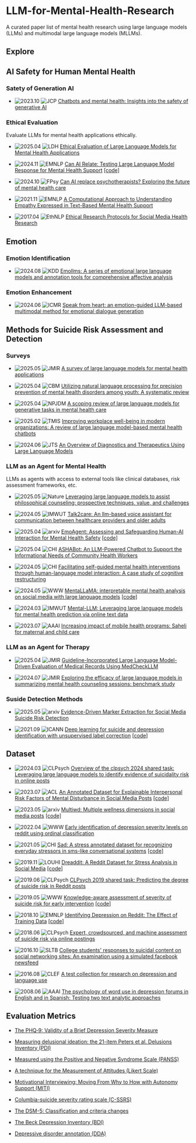# LLM-for-Mental-Health-Research

A curated paper list of mental health research using large language models (LLMs) and multimodal large language models (MLLMs).

## Explore

## AI Safety for Human Mental Health

### Satety of Generation AI
- ![2023.10](https://img.shields.io/badge/2023.10-blue) ![JCP](https://img.shields.io/badge/JCP-green) [Chatbots and mental health: Insights into the safety of generative AI](https://myscp.onlinelibrary.wiley.com/doi/pdfdirect/10.1002/jcpy.1393)


### Ethical Evaluation
Evaluate LLMs for mental health applications ethically.

- ![2025.04](https://img.shields.io/badge/2025.04-blue) ![LDH](https://img.shields.io/badge/LDH-green) [Ethical Evaluation of Large Language Models for Mental Health Applications](https://www.thelancet.com/journals/landig/article/PIIS2589-7500(24)00255-3/fulltext)

- ![2024.11](https://img.shields.io/badge/2024.11-blue) ![EMNLP](https://img.shields.io/badge/EMNLP-red) [Can AI Relate: Testing Large Language Model Response for Mental Health Support](https://aclanthology.org/2024.findings-emnlp.120/) [[code]](https://github.com/skgabriel/mh-eval)

- ![2024.10](https://img.shields.io/badge/2024.10-blue) ![FPsy](https://img.shields.io/badge/FPsy-green) [Can AI replace psychotherapists? Exploring the future of mental health care](https://www.frontiersin.org/journals/psychiatry/articles/10.3389/fpsyt.2024.1444382/full)


- ![2021.11](https://img.shields.io/badge/2021.11-blue) ![EMNLP](https://img.shields.io/badge/EMNLP-red) [A Computational Approach to Understanding Empathy Expressed in Text-Based Mental Health Support](https://par.nsf.gov/servlets/purl/10293300)

- ![2017.04](https://img.shields.io/badge/2017.04-blue) ![EthNLP](https://img.shields.io/badge/EthNLP-red) [Ethical Research Protocols for Social Media Health Research](https://aclanthology.org/W17-1612/)



## Emotion

### Emotion Identification
- ![2024.08](https://img.shields.io/badge/2024.08-blue) ![KDD](https://img.shields.io/badge/KDD-red) [Emollms: A series of emotional large language models and annotation tools for comprehensive affective analysis](https://dl.acm.org/doi/abs/10.1145/3637528.3671552)

### Emotion Enhancement

- ![2024.06](https://img.shields.io/badge/2024.06-blue) ![ICMR](https://img.shields.io/badge/ICMR-red) [Speak from heart: an emotion-guided LLM-based multimodal method for emotional dialogue generation](https://dl.acm.org/doi/abs/10.1145/3652583.3658104)



## Methods for Suicide Risk Assessment and Detection

### Surveys

- ![2025.05](https://img.shields.io/badge/2025.05-blue) ![JMIR](https://img.shields.io/badge/JMIR-green) [A survey of large language models for mental health applications](https://www.jmir.org/2025/1/e69284/)

- ![2025.04](https://img.shields.io/badge/2025.04-blue) ![CBM](https://img.shields.io/badge/CBM-green) [Utilizing natural language processing for precision prevention of mental health disorders among youth: A systematic review](https://www.sciencedirect.com/science/article/pii/S0010482525002094?casa_token=fQ-18GWSmGUAAAAA:XC0_ctnslT3SYb_C8m59crS2mOQLtFyTnE9IszaK4YlNcC8MCN-Y2maUQZfnAIgg7jnNd2yy)

- ![2025.04](https://img.shields.io/badge/2025.04-blue)  ![NPJDM](https://img.shields.io/badge/NPJDM-green) [A scoping review of large language models for generative tasks in mental health care](https://www.nature.com/articles/s41746-025-01611-4.pdf)

- ![2025.02](https://img.shields.io/badge/2025.02-blue) ![TMIS](https://img.shields.io/badge/TMIS-green) [Improving workplace well-being in modern organizations: A review of large language model-based mental health chatbots](https://dl.acm.org/doi/full/10.1145/3701041)

- ![2024.06](https://img.shields.io/badge/2024.06-blue) ![JTS](https://img.shields.io/badge/JTS-green) [An Overview of Diagnostics and Therapeutics Using Large
Language Models](https://onlinelibrary.wiley.com/doi/pdf/10.1002/jts.23082?casa_token=GlVb_7RF7kIAAAAA%3AFvnWC12H0qtmmguh3EEl10RcoATL4W_LnUi4nAgdkXO-HC3lCSeljxLHPOmcJfyaxnRnPn3eXxBDdQ)


### LLM as an Agent for Mental Health
LLMs as agents with access to external tools like clinical databases, risk assessment frameworks, etc.

- ![2025.05](https://img.shields.io/badge/2025.05-blue) ![Nature](https://img.shields.io/badge/Nature-green) [Leveraging large language models to assist philosophical counseling: prospective techniques, value, and challenges](https://www.nature.com/articles/s41599-025-04657-7)

- ![2024.05](https://img.shields.io/badge/2024.05-blue) ![IMWUT](https://img.shields.io/badge/IMWUT-red) [Talk2care: An llm-based voice assistant for communication between healthcare providers and older adults](https://dl.acm.org/doi/abs/10.1145/3659625)

- ![2025.04](https://img.shields.io/badge/2025.04-blue) ![arxiv](https://img.shields.io/badge/arxiv-yellow) [EmoAgent: Assessing and Safeguarding Human-AI Interaction for Mental Health Safety](https://arxiv.org/pdf/2504.09689) [[code]](https://github.com/1akaman/EmoAgent)

- ![2025.04](https://img.shields.io/badge/2025.04-blue) ![CHI](https://img.shields.io/badge/CHI-red) [ASHABot: An LLM-Powered Chatbot to Support the Informational Needs of Community Health Workers](https://dl.acm.org/doi/full/10.1145/3706598.3713680)

- ![2024.05](https://img.shields.io/badge/2024.05-blue) ![CHI](https://img.shields.io/badge/CHI-red) [Facilitating self-guided mental health interventions through human-language model interaction: A case study of cognitive restructuring](https://dl.acm.org/doi/full/10.1145/3613904.3642761)

- ![2024.05](https://img.shields.io/badge/2024.05-blue) ![WWW](https://img.shields.io/badge/WWW-red) [MentaLLaMA: interpretable mental health analysis on social media with large language models](https://dl.acm.org/doi/abs/10.1145/3589334.3648137) [[code]](https://github.com/SteveKGYang/MentalLLaMA)

- ![2024.03](https://img.shields.io/badge/2024.03-blue) ![IMWUT](https://img.shields.io/badge/IMWUT-red) [Mental-LLM: Leveraging large language models for mental health prediction via online text data](https://dl.acm.org/doi/abs/10.1145/3643540)

- ![2023.07](https://img.shields.io/badge/2023.07-blue) ![AAAI](https://img.shields.io/badge/AAAI-red) [Increasing impact of mobile health programs: Saheli for maternal and child care](https://ojs.aaai.org/index.php/AAAI/article/view/26849)


### LLM as an Agent for Therapy

- ![2025.04](https://img.shields.io/badge/2025.04-blue) ![JMIR](https://img.shields.io/badge/JMIR-green) [Guideline-Incorporated Large Language Model-Driven Evaluation of Medical Records Using MedCheckLLM](https://formative.jmir.org/2025/1/e53335/)

- ![2024.07](https://img.shields.io/badge/2024.07-blue) ![JMIR](https://img.shields.io/badge/JMIR-green) [Exploring the efficacy of large language models in summarizing mental health counseling sessions: benchmark study](https://mental.jmir.org/2024/1/e57306/)




### Suside Detection Methods
- ![2025.05](https://img.shields.io/badge/2025.05-blue) ![arxiv](https://img.shields.io/badge/arxiv-yellow) [Evidence-Driven Marker Extraction for Social Media Suicide Risk Detection](https://arxiv.org/abs/2502.18823)

- ![2021.09](https://img.shields.io/badge/2021.09-blue) ![ICANN](https://img.shields.io/badge/ICANN-red) [Deep learning for suicide and depression identification with unsupervised label correction](https://link.springer.com/chapter/10.1007/978-3-030-86383-8_35) [[code]](https://github.com/ayaanzhaque/SDCNL)


## Dataset
- ![2024.03](https://img.shields.io/badge/2024.03-blue) ![CLPsych](https://img.shields.io/badge/CLPsych-red) [Overview of the clpsych 2024 shared task: Leveraging large language models to identify evidence of suicidality risk in online posts](https://aclanthology.org/2024.clpsych-1.15/)

- ![2023.07](https://img.shields.io/badge/2023.07-blue) ![ACL](https://img.shields.io/badge/ACL-red) [An Annotated Dataset for Explainable Interpersonal Risk Factors of Mental Disturbance in Social Media Posts](https://aclanthology.org/2023.findings-acl.757/) [[code]](https://github.com/drmuskangarg/Irf)


- ![2023.05](https://img.shields.io/badge/2023.05-blue) ![arxiv](https://img.shields.io/badge/arxiv-yellow) [Multiwd: Multiple wellness dimensions in social media posts](https://www.techrxiv.org/doi/full/10.36227/techrxiv.22816586.v1) [[code]](https://github.com/drmuskangarg/MultiWD)

- ![2022.04](https://img.shields.io/badge/2022.04-blue) ![WWW](https://img.shields.io/badge/WWW-red) [Early identification of depression severity levels on reddit using ordinal classification](https://dl.acm.org/doi/abs/10.1145/3485447.3512128)

- ![2021.05](https://img.shields.io/badge/2021.05-blue) ![CHI](https://img.shields.io/badge/CHI-red) [Sad: A stress annotated dataset for recognizing everyday stressors in sms-like conversational systems](https://dl.acm.org/doi/10.1145/3411763.34517992) [[code]](https://github.com/PervasiveWellbeingTech/Stress-Annotated-Dataset-SAD)


- ![2019.11](https://img.shields.io/badge/2019.11-blue) ![LOUHI](https://img.shields.io/badge/LOUHI-red) [Dreaddit: A Reddit Dataset for Stress Analysis in Social Media](https://aclanthology.org/2024.clpsych-1.15/) [[code]](http://www.cs.columbia.edu/~eturcan/data)


- ![2019.06](https://img.shields.io/badge/2019.06-blue) ![CLPsych](https://img.shields.io/badge/CLPsych-red) [CLPsych 2019 shared task: Predicting the degree of suicide risk in Reddit posts](https://aclanthology.org/W19-3003/)

- ![2019.05](https://img.shields.io/badge/2019.05-blue) ![WWW](https://img.shields.io/badge/WWW-red) [Knowledge-aware assessment of severity of suicide risk for early intervention](https://dl.acm.org/doi/abs/10.1145/3308558.3313698) [[code]](https://zenodo.org/records/2667859)

- ![2018.10](https://img.shields.io/badge/2018.10-blue) ![EMNLP](https://img.shields.io/badge/EMNLP-red) [Identifying Depression on Reddit: The Effect of Training Data](https://aclanthology.org/W18-5903/) [[code]](https://github.com/Inusette/Identifying-depression)


- ![2018.06](https://img.shields.io/badge/2018.06-blue) ![CLPsych](https://img.shields.io/badge/CLPsych-red) [Expert, crowdsourced, and machine assessment of suicide risk via online postings](https://aclanthology.org/W18-5903/)

- ![2016.10](https://img.shields.io/badge/2016.10-blue) ![SLTB](https://img.shields.io/badge/SITB-green) [College students' responses to suicidal content on social networking sites: An examination using a simulated facebook newsfeed](https://onlinelibrary.wiley.com/doi/pdf/10.1111/sltb.12241)

- ![2016.08](https://img.shields.io/badge/2016.08-blue) ![CLEF](https://img.shields.io/badge/CLEF-red) [A test collection for research on depression and language use](https://link.springer.com/chapter/10.1007/978-3-319-44564-9_3)

- ![2008.06](https://img.shields.io/badge/2008.06-blue) ![AAAI](https://img.shields.io/badge/AAAI-red) [The psychology of word use in depression forums in English and in Spanish: Testing two text analytic approaches](https://ojs.aaai.org/index.php/ICWSM/article/view/18623)




## Evaluation Metrics
- [The PHQ‐9: Validity of a Brief Depression Severity Measure](https://onlinelibrary.wiley.com/doi/pdf/10.1046/j.1525-1497.2001.016009606.x)

- [Measuring delusional ideation: the 21-item Peters et al. Delusions Inventory (PDI)](https://academic.oup.com/schizophreniabulletin/article-abstract/30/4/1005/1930847)

- [Measured using the Positive and Negative Syndrome Scale (PANSS)](https://academic.oup.com/schizophreniabulletin/article/13/2/261/1919795)

- [A technique for the Measurement of Attitudes (Likert Scale)](https://psycnet.apa.org/record/1933-01885-001)

- [Motivational Interviewing: Moving From Why to How with Autonomy Support (MITI)](https://link.springer.com/content/pdf/10.1186/1479-5868-9-19.pdf)

- [Columbia-suicide severity rating scale (C-SSRS)](https://doc.sc.gov/sites/doc/files/Documents/policy/BH-19-11AttachmentC.pdf)

- [The DSM-5: Classification and criteria changes](https://onlinelibrary.wiley.com/doi/full/10.1002/wps.20050)

- [The Beck Depression Inventory (BDI)](https://jamanetwork.com/journals/jamapsychiatry/article-abstract/487993)

- [Depressive disorder annotation (DDA)](https://aclanthology.org/W15-1211.pdf)


<!-- ### As a Decision Maker/Explainer

LLMs directly making assessments or providing explanations for suicide risk factors.

- ![2023.08](https://img.shields.io/badge/2023.08-blue) [Example Paper Title 5](https://example.com/paper5) [[paper]](https://example.com/paper5.pdf)
- ![2024.01](https://img.shields.io/badge/2024.01-blue) [Example Paper Title 6](https://example.com/paper6) [[paper]](https://example.com/paper6.pdf) -->
<!-- 
## Intervention and Support Systems







## About

This repository aims to track and organize research on the application of large language models in suicide prevention, risk assessment, and intervention. The papers are categorized based on how LLMs are utilized in this sensitive and important domain.

## Contributing

To contribute to this repository, please submit a pull request with your suggested additions. Ensure that papers are relevant to both suicide research and large language models.
